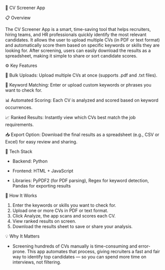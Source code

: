 🧠 CV Screener App

📋 Overview

The CV Screener App is a smart, time-saving tool that helps recruiters, hiring teams, and HR professionals quickly identify the most relevant candidates. It allows the user to upload multiple CVs (in PDF or text format) and automatically score them based on specific keywords or skills they are looking for. After screening, users can easily download the results as a spreadsheet, making it simple to share or sort candidate scores.

⚙️ Key Features

📂 Bulk Uploads: Upload multiple CVs at once (supports .pdf and .txt files).

🧩 Keyword Matching: Enter or upload custom keywords or phrases you want to check for.

📊 Automated Scoring: Each CV is analyzed and scored based on keyword occurrences.

📈 Ranked Results: Instantly view which CVs best match the job requirements.

📥 Export Option: Download the final results as a spreadsheet (e.g., CSV or Excel) for easy review and sharing.

🧰 Tech Stack

-  Backend: Python

-  Frontend: HTML + JavaScript

-  Libraries: PyPDF2 (for PDF parsing), Regex for keyword detection, Pandas for exporting results

🚀 How It Works

1.  Enter the keywords or skills you want to check for.
2.  Upload one or more CVs in PDF or text format.
3.  Click Analyze, the app scans and scores each CV.
4.  View ranked results on screen.
5.  Download the results sheet to save or share your analysis.

💡 Why It Matters

-  Screening hundreds of CVs manually is time-consuming and error-prone. This app automates that process, giving recruiters a fast and fair way to identify top candidates — so you can spend more time on interviews, not filtering.

